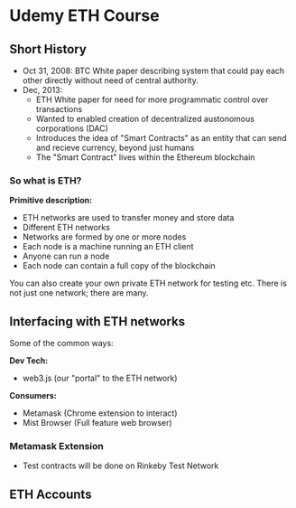 # Udemy ETH Course

## Short History

- Oct 31, 2008: BTC White paper describing system that could pay each other directly without need of central authority.
- Dec, 2013:
	- ETH White paper for need for more programmatic control over transactions
	- Wanted to enabled creation of decentralized austonomous corporations (DAC)
	- Introduces the idea of "Smart Contracts" as an entity that can send and recieve currency, beyond just humans
	- The "Smart Contract" lives within the Ethereum blockchain

### So what is ETH?

**Primitive description:**

- ETH networks are used to transfer money and store data
- Different ETH networks
- Networks are formed by one or more nodes
- Each node is a machine running an ETH client
- Anyone can run a node
- Each node can contain a full copy of the blockchain

You can also create your own private ETH network for testing etc. There is not just one network; there are many.

## Interfacing with ETH networks

Some of the common ways:

**Dev Tech:**
- web3.js (our "portal" to the ETH network)

**Consumers:**
- Metamask (Chrome extension to interact)
- Mist Browser (Full feature web browser)

### Metamask Extension

- Test contracts will be done on Rinkeby Test Network

## ETH Accounts



